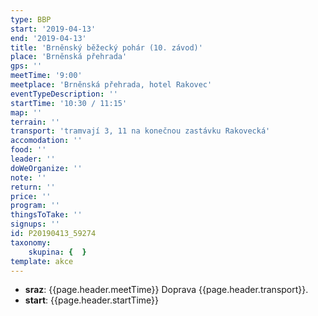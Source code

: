```yaml
---
type: BBP
start: '2019-04-13'
end: '2019-04-13'
title: 'Brněnský běžecký pohár (10. závod)'
place: 'Brněnská přehrada'
gps: ''
meetTime: '9:00'
meetplace: 'Brněnská přehrada, hotel Rakovec'
eventTypeDescription: ''
startTime: '10:30 / 11:15'
map: ''
terrain: ''
transport: 'tramvají 3, 11 na konečnou zastávku Rakovecká'
accomodation: ''
food: ''
leader: ''
doWeOrganize: ''
note: ''
return: ''
price: ''
program: ''
thingsToTake: ''
signups: ''
id: P20190413_59274
taxonomy:
    skupina: {  }
template: akce
---
```

* **sraz**: {{page.header.meetTime}} Doprava {{page.header.transport}}.
* **start**: {{page.header.startTime}}
